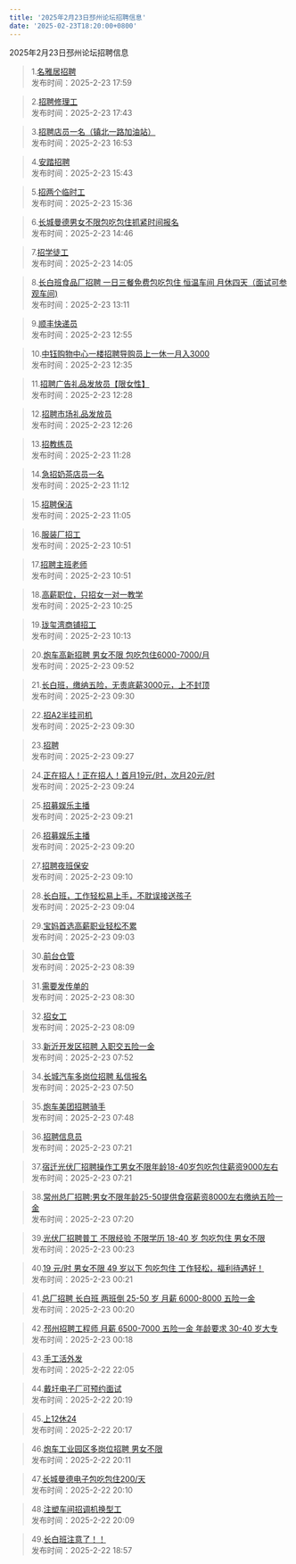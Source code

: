 ```yaml
---
title: '2025年2月23日邳州论坛招聘信息'
date: '2025-02-23T18:20:00+0800'
---
```

2025年2月23日邳州论坛招聘信息
<!--more-->
>1.[名雅居招聘](https://www.pzzc.net/forum.php?mod=viewthread&tid=10493023)<br>
>发布时间：2025-2-23 17:59

>2.[招聘修理工](https://www.pzzc.net/forum.php?mod=viewthread&tid=10493021)<br>
>发布时间：2025-2-23 17:43

>3.[招聘店员一名（镇北一路加油站）](https://www.pzzc.net/forum.php?mod=viewthread&tid=10493015)<br>
>发布时间：2025-2-23 16:53

>4.[安踏招聘](https://www.pzzc.net/forum.php?mod=viewthread&tid=10493002)<br>
>发布时间：2025-2-23 15:43

>5.[招两个临时工](https://www.pzzc.net/forum.php?mod=viewthread&tid=10493001)<br>
>发布时间：2025-2-23 15:36

>6.[长城曼德男女不限包吃包住抓紧时间报名](https://www.pzzc.net/forum.php?mod=viewthread&tid=10492996)<br>
>发布时间：2025-2-23 14:46

>7.[招学徒工](https://www.pzzc.net/forum.php?mod=viewthread&tid=10492991)<br>
>发布时间：2025-2-23 14:05

>8.[长白班食品厂招聘  一日三餐免费包吃包住 恒温车间 月休四天（面试可参观车间)](https://www.pzzc.net/forum.php?mod=viewthread&tid=10492985)<br>
>发布时间：2025-2-23 13:11

>9.[顺丰快递员](https://www.pzzc.net/forum.php?mod=viewthread&tid=10492981)<br>
>发布时间：2025-2-23 12:55

>10.[中钰购物中心一楼招聘导购员上一休一月入3000](https://www.pzzc.net/forum.php?mod=viewthread&tid=10492976)<br>
>发布时间：2025-2-23 12:35

>11.[招聘广告礼品发放员【限女性】](https://www.pzzc.net/forum.php?mod=viewthread&tid=10492972)<br>
>发布时间：2025-2-23 12:28

>12.[招聘市场礼品发放员](https://www.pzzc.net/forum.php?mod=viewthread&tid=10492971)<br>
>发布时间：2025-2-23 12:26

>13.[招教练员](https://www.pzzc.net/forum.php?mod=viewthread&tid=10492966)<br>
>发布时间：2025-2-23 11:28

>14.[急招奶茶店员一名](https://www.pzzc.net/forum.php?mod=viewthread&tid=10492962)<br>
>发布时间：2025-2-23 11:12

>15.[招聘保洁](https://www.pzzc.net/forum.php?mod=viewthread&tid=10492958)<br>
>发布时间：2025-2-23 11:05

>16.[服装厂招工](https://www.pzzc.net/forum.php?mod=viewthread&tid=10492955)<br>
>发布时间：2025-2-23 10:51

>17.[招聘主班老师](https://www.pzzc.net/forum.php?mod=viewthread&tid=10492954)<br>
>发布时间：2025-2-23 10:51

>18.[高薪职位，只招女一对一教学](https://www.pzzc.net/forum.php?mod=viewthread&tid=10492942)<br>
>发布时间：2025-2-23 10:25

>19.[珑玺湾商铺招工](https://www.pzzc.net/forum.php?mod=viewthread&tid=10492937)<br>
>发布时间：2025-2-23 10:13

>20.[炮车高新招聘 男女不限 包吃包住6000-7000/月](https://www.pzzc.net/forum.php?mod=viewthread&tid=10492931)<br>
>发布时间：2025-2-23 09:52

>21.[长白班，缴纳五险，无责底薪3000元，上不封顶](https://www.pzzc.net/forum.php?mod=viewthread&tid=10492928)<br>
>发布时间：2025-2-23 09:30

>22.[招A2半挂司机](https://www.pzzc.net/forum.php?mod=viewthread&tid=10492927)<br>
>发布时间：2025-2-23 09:30

>23.[招聘](https://www.pzzc.net/forum.php?mod=viewthread&tid=10492926)<br>
>发布时间：2025-2-23 09:27

>24.[正在招人！正在招人！首月19元/时，次月20元/时](https://www.pzzc.net/forum.php?mod=viewthread&tid=10492925)<br>
>发布时间：2025-2-23 09:24

>25.[招募娱乐主播](https://www.pzzc.net/forum.php?mod=viewthread&tid=10492923)<br>
>发布时间：2025-2-23 09:21

>26.[招募娱乐主播](https://www.pzzc.net/forum.php?mod=viewthread&tid=10492922)<br>
>发布时间：2025-2-23 09:20

>27.[招聘夜班保安](https://www.pzzc.net/forum.php?mod=viewthread&tid=10492921)<br>
>发布时间：2025-2-23 09:10

>28.[长白班，工作轻松易上手，不耽误接送孩子](https://www.pzzc.net/forum.php?mod=viewthread&tid=10492917)<br>
>发布时间：2025-2-23 09:04

>29.[宝妈首选高薪职业轻松不累](https://www.pzzc.net/forum.php?mod=viewthread&tid=10492916)<br>
>发布时间：2025-2-23 09:03

>30.[前台仓管](https://www.pzzc.net/forum.php?mod=viewthread&tid=10492911)<br>
>发布时间：2025-2-23 08:39

>31.[需要发传单的](https://www.pzzc.net/forum.php?mod=viewthread&tid=10492906)<br>
>发布时间：2025-2-23 08:30

>32.[招女工](https://www.pzzc.net/forum.php?mod=viewthread&tid=10492902)<br>
>发布时间：2025-2-23 08:09

>33.[新沂开发区招聘 入职交五险一金](https://www.pzzc.net/forum.php?mod=viewthread&tid=10492900)<br>
>发布时间：2025-2-23 07:52

>34.[长城汽车多岗位招聘 私信报名](https://www.pzzc.net/forum.php?mod=viewthread&tid=10492899)<br>
>发布时间：2025-2-23 07:50

>35.[炮车美团招聘骑手](https://www.pzzc.net/forum.php?mod=viewthread&tid=10492898)<br>
>发布时间：2025-2-23 07:48

>36.[招聘信息员](https://www.pzzc.net/forum.php?mod=viewthread&tid=10492894)<br>
>发布时间：2025-2-23 07:21

>37.[宿迁光伏厂招聘操作工男女不限年龄18-40岁包吃包住薪资9000左右](https://www.pzzc.net/forum.php?mod=viewthread&tid=10492893)<br>
>发布时间：2025-2-23 07:21

>38.[常州总厂招聘:男女不限年龄25-50提供食宿薪资8000左右缴纳五险一金](https://www.pzzc.net/forum.php?mod=viewthread&tid=10492892)<br>
>发布时间：2025-2-23 07:20

>39.[光伏厂招聘普工 不限经验 不限学历 18-40 岁 包吃包住 男女不限](https://www.pzzc.net/forum.php?mod=viewthread&tid=10492884)<br>
>发布时间：2025-2-23 00:23

>40.[19 元/时 男女不限  49 岁以下 包吃包住 工作轻松，福利待遇好！](https://www.pzzc.net/forum.php?mod=viewthread&tid=10492883)<br>
>发布时间：2025-2-23 00:21

>41.[总厂招聘 长白班 两班倒 25-50 岁 月薪 6000-8000 五险一金](https://www.pzzc.net/forum.php?mod=viewthread&tid=10492882)<br>
>发布时间：2025-2-23 00:20

>42.[邳州招聘工程师 月薪 6500-7000 五险一金 年龄要求 30-40 岁大专](https://www.pzzc.net/forum.php?mod=viewthread&tid=10492881)<br>
>发布时间：2025-2-23 00:18

>43.[手工活外发](https://www.pzzc.net/forum.php?mod=viewthread&tid=10492871)<br>
>发布时间：2025-2-22 22:05

>44.[戴圩电子厂可预约面试](https://www.pzzc.net/forum.php?mod=viewthread&tid=10492860)<br>
>发布时间：2025-2-22 20:19

>45.[上12休24](https://www.pzzc.net/forum.php?mod=viewthread&tid=10492857)<br>
>发布时间：2025-2-22 20:17

>46.[炮车工业园区多岗位招聘 男女不限](https://www.pzzc.net/forum.php?mod=viewthread&tid=10492855)<br>
>发布时间：2025-2-22 20:11

>47.[长城曼德电子包吃包住200/天](https://www.pzzc.net/forum.php?mod=viewthread&tid=10492854)<br>
>发布时间：2025-2-22 20:10

>48.[注塑车间招调机换型工](https://www.pzzc.net/forum.php?mod=viewthread&tid=10492853)<br>
>发布时间：2025-2-22 20:09

>49.[长白班注意了！！](https://www.pzzc.net/forum.php?mod=viewthread&tid=10492842)<br>
>发布时间：2025-2-22 18:57

